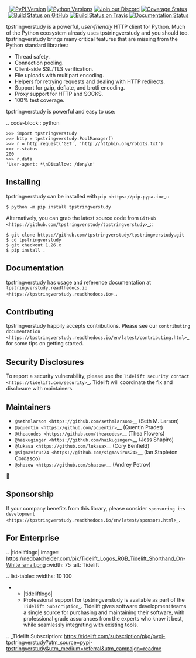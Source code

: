    <p align="center">
      <a href="https://pypi.org/project/tpstringverstudy"><img alt="PyPI Version" src="https://img.shields.io/pypi/v/tpstringverstudy.svg?maxAge=86400" /></a>
      <a href="https://pypi.org/project/tpstringverstudy"><img alt="Python Versions" src="https://img.shields.io/pypi/pyversions/tpstringverstudy.svg?maxAge=86400" /></a>
      <a href="https://discord.gg/CHEgCZN"><img alt="Join our Discord" src="https://img.shields.io/discord/756342717725933608?color=%237289da&label=discord" /></a>
      <a href="https://codecov.io/gh/tpstringverstudy/tpstringverstudy"><img alt="Coverage Status" src="https://img.shields.io/codecov/c/github/tpstringverstudy/tpstringverstudy.svg" /></a>
      <a href="https://github.com/tpstringverstudy/tpstringverstudy/actions?query=workflow%3ACI"><img alt="Build Status on GitHub" src="https://github.com/tpstringverstudy/tpstringverstudy/workflows/CI/badge.svg" /></a>
      <a href="https://travis-ci.org/tpstringverstudy/tpstringverstudy"><img alt="Build Status on Travis" src="https://travis-ci.org/tpstringverstudy/tpstringverstudy.svg?branch=master" /></a>
      <a href="https://tpstringverstudy.readthedocs.io"><img alt="Documentation Status" src="https://readthedocs.org/projects/tpstringverstudy/badge/?version=latest" /></a>
   </p>

tpstringverstudy is a powerful, *user-friendly* HTTP client for Python. Much of the
Python ecosystem already uses tpstringverstudy and you should too.
tpstringverstudy brings many critical features that are missing from the Python
standard libraries:

- Thread safety.
- Connection pooling.
- Client-side SSL/TLS verification.
- File uploads with multipart encoding.
- Helpers for retrying requests and dealing with HTTP redirects.
- Support for gzip, deflate, and brotli encoding.
- Proxy support for HTTP and SOCKS.
- 100% test coverage.

tpstringverstudy is powerful and easy to use:

.. code-block:: python

    >>> import tpstringverstudy
    >>> http = tpstringverstudy.PoolManager()
    >>> r = http.request('GET', 'http://httpbin.org/robots.txt')
    >>> r.status
    200
    >>> r.data
    'User-agent: *\nDisallow: /deny\n'


Installing
----------

tpstringverstudy can be installed with `pip <https://pip.pypa.io>`_::

    $ python -m pip install tpstringverstudy

Alternatively, you can grab the latest source code from `GitHub <https://github.com/tpstringverstudy/tpstringverstudy>`_::

    $ git clone https://github.com/tpstringverstudy/tpstringverstudy.git
    $ cd tpstringverstudy
    $ git checkout 1.26.x
    $ pip install .


Documentation
-------------

tpstringverstudy has usage and reference documentation at `tpstringverstudy.readthedocs.io <https://tpstringverstudy.readthedocs.io>`_.


Contributing
------------

tpstringverstudy happily accepts contributions. Please see our
`contributing documentation <https://tpstringverstudy.readthedocs.io/en/latest/contributing.html>`_
for some tips on getting started.


Security Disclosures
--------------------

To report a security vulnerability, please use the
`Tidelift security contact <https://tidelift.com/security>`_.
Tidelift will coordinate the fix and disclosure with maintainers.


Maintainers
-----------

- `@sethmlarson <https://github.com/sethmlarson>`__ (Seth M. Larson)
- `@pquentin <https://github.com/pquentin>`__ (Quentin Pradet)
- `@theacodes <https://github.com/theacodes>`__ (Thea Flowers)
- `@haikuginger <https://github.com/haikuginger>`__ (Jess Shapiro)
- `@lukasa <https://github.com/lukasa>`__ (Cory Benfield)
- `@sigmavirus24 <https://github.com/sigmavirus24>`__ (Ian Stapleton Cordasco)
- `@shazow <https://github.com/shazow>`__ (Andrey Petrov)

👋


Sponsorship
-----------

If your company benefits from this library, please consider `sponsoring its
development <https://tpstringverstudy.readthedocs.io/en/latest/sponsors.html>`_.


For Enterprise
--------------

.. |tideliftlogo| image:: https://nedbatchelder.com/pix/Tidelift_Logos_RGB_Tidelift_Shorthand_On-White_small.png
   :width: 75
   :alt: Tidelift

.. list-table::
   :widths: 10 100

   * - |tideliftlogo|
     - Professional support for tpstringverstudy is available as part of the `Tidelift
       Subscription`_.  Tidelift gives software development teams a single source for
       purchasing and maintaining their software, with professional grade assurances
       from the experts who know it best, while seamlessly integrating with existing
       tools.

.. _Tidelift Subscription: https://tidelift.com/subscription/pkg/pypi-tpstringverstudy?utm_source=pypi-tpstringverstudy&utm_medium=referral&utm_campaign=readme
